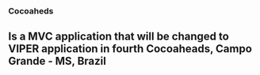 ### Cocoaheds

## Is a MVC application that will be changed to VIPER application in fourth Cocoaheads, Campo Grande - MS, Brazil
